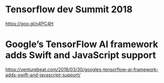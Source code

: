 # Tensorflow dev Summit 2018 
https://goo.gl/o4PC4H

# Google’s TensorFlow AI framework adds Swift and JavaScript support
https://venturebeat.com/2018/03/30/googles-tensorflow-ai-framework-adds-swift-and-javascript-support/



